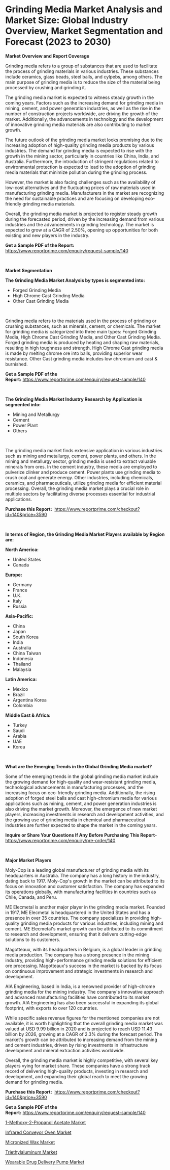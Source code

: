 <p><h1>Grinding Media Market Analysis and Market Size: Global Industry Overview, Market Segmentation and Forecast (2023 to 2030)</h1></p><p><strong>Market Overview and Report Coverage</strong></p>
<p><p>Grinding media refers to a group of substances that are used to facilitate the process of grinding materials in various industries. These substances include ceramics, glass beads, steel balls, and cylpebs, among others. The main purpose of grinding media is to reduce the size of the material being processed by crushing and grinding it.</p><p>The grinding media market is expected to witness steady growth in the coming years. Factors such as the increasing demand for grinding media in mining, cement, and power generation industries, as well as the rise in the number of construction projects worldwide, are driving the growth of the market. Additionally, the advancements in technology and the development of innovative grinding media materials are also contributing to market growth.</p><p>The future outlook of the grinding media market looks promising due to the increasing adoption of high-quality grinding media products by various industries. The demand for grinding media is expected to rise with the growth in the mining sector, particularly in countries like China, India, and Australia. Furthermore, the introduction of stringent regulations related to environmental protection is expected to lead to the adoption of grinding media materials that minimize pollution during the grinding process.</p><p>However, the market is also facing challenges such as the availability of low-cost alternatives and the fluctuating prices of raw materials used in manufacturing grinding media. Manufacturers in the market are recognizing the need for sustainable practices and are focusing on developing eco-friendly grinding media materials.</p><p>Overall, the grinding media market is projected to register steady growth during the forecasted period, driven by the increasing demand from various industries and the advancements in grinding technology. The market is expected to grow at a CAGR of 2.50%, opening up opportunities for both existing and new players in the industry.</p></p>
<p><strong>Get a Sample PDF of the Report:</strong> <a href="https://www.reportprime.com/enquiry/request-sample/140">https://www.reportprime.com/enquiry/request-sample/140</a></p>
<p>&nbsp;</p>
<p><strong>Market Segmentation</strong></p>
<p><strong>The Grinding Media Market Analysis by types is segmented into:</strong></p>
<p><ul><li>Forged Grinding Media</li><li>High Chrome Cast Grinding Media</li><li>Other Cast Grinding Media</li></ul></p>
<p>&nbsp;</p>
<p><p>Grinding media refers to the materials used in the process of grinding or crushing substances, such as minerals, cement, or chemicals. The market for grinding media is categorized into three main types: Forged Grinding Media, High Chrome Cast Grinding Media, and Other Cast Grinding Media. Forged grinding media is produced by heating and shaping raw materials, resulting in high toughness and strength. High Chrome Cast grinding media is made by melting chrome ore into balls, providing superior wear resistance. Other Cast grinding media includes low chromium and cast & burnished.</p></p>
<p><strong>Get a Sample PDF of the Report:</strong>&nbsp;<a href="https://www.reportprime.com/enquiry/request-sample/140">https://www.reportprime.com/enquiry/request-sample/140</a></p>
<p>&nbsp;</p>
<p><strong>The Grinding Media Market Industry Research by Application is segmented into:</strong></p>
<p><ul><li>Mining and Metallurgy</li><li>Cement</li><li>Power Plant</li><li>Others</li></ul></p>
<p>&nbsp;</p>
<p><p>The grinding media market finds extensive application in various industries such as mining and metallurgy, cement, power plants, and others. In the mining and metallurgy sector, grinding media is used to extract valuable minerals from ores. In the cement industry, these media are employed to pulverize clinker and produce cement. Power plants use grinding media to crush coal and generate energy. Other industries, including chemicals, ceramics, and pharmaceuticals, utilize grinding media for efficient material processing. Overall, the grinding media market plays a crucial role in multiple sectors by facilitating diverse processes essential for industrial applications.</p></p>
<p><strong>Purchase this Report:</strong>&nbsp; <a href="https://www.reportprime.com/checkout?id=140&price=3590">https://www.reportprime.com/checkout?id=140&price=3590</a></p>
<p>&nbsp;</p>
<p><strong>In terms of Region, the Grinding Media Market Players available by Region are:</strong></p>
<p>
    <p> <strong> North America: </strong>
        <ul>
            <li>United States</li>
            <li>Canada</li>
        </ul>
        </p> 
    <p> <strong> Europe: </strong>
        <ul>
            <li>Germany</li>
            <li>France</li>
            <li>U.K.</li>
            <li>Italy</li>
            <li>Russia</li>
        </ul>
        </p> 
    <p> <strong> Asia-Pacific: </strong>
        <ul>
            <li>China</li>
            <li>Japan</li>
            <li>South Korea</li>
            <li>India</li>
            <li>Australia</li>
            <li>China Taiwan</li>
            <li>Indonesia</li>
            <li>Thailand</li>
            <li>Malaysia</li>
        </ul>
        </p> 
    <p> <strong> Latin America: </strong>
        <ul>
            <li>Mexico</li>
            <li>Brazil</li>
            <li>Argentina Korea</li>
            <li>Colombia</li>
        </ul>
        </p> 
    <p> <strong> Middle East & Africa: </strong>
        <ul>
            <li>Turkey</li>
            <li>Saudi</li>
            <li>Arabia</li>
            <li>UAE</li>
            <li>Korea</li>
        </ul>
    </p>
    </p>
<p>&nbsp;</p>
<p><strong>What are the Emerging Trends in the Global Grinding Media market?</strong></p>
<p><p>Some of the emerging trends in the global grinding media market include the growing demand for high-quality and wear-resistant grinding media, technological advancements in manufacturing processes, and the increasing focus on eco-friendly grinding media. Additionally, the rising adoption of forged steel balls and cast high-chromium media for various applications such as mining, cement, and power generation industries is also driving the market growth. Moreover, the emergence of new market players, increasing investments in research and development activities, and the growing use of grinding media in chemical and pharmaceutical industries are further expected to shape the market in the coming years.</p></p>
<p><strong>Inquire or Share Your Questions If Any Before Purchasing This Report</strong>- <a href="https://www.reportprime.com/enquiry/pre-order/140">https://www.reportprime.com/enquiry/pre-order/140</a></p>
<p>&nbsp;</p>
<p><strong>Major Market Players</strong></p>
<p><p>Moly-Cop is a leading global manufacturer of grinding media with its headquarters in Australia. The company has a long history in the industry, dating back to 1917. Moly-Cop's growth in the market can be attributed to its focus on innovation and customer satisfaction. The company has expanded its operations globally, with manufacturing facilities in countries such as Chile, Canada, and Peru.</p><p>ME Elecmetal is another major player in the grinding media market. Founded in 1917, ME Elecmetal is headquartered in the United States and has a presence in over 35 countries. The company specializes in providing high-quality grinding media products for various industries, including mining and cement. ME Elecmetal's market growth can be attributed to its commitment to research and development, ensuring that it delivers cutting-edge solutions to its customers.</p><p>Magotteaux, with its headquarters in Belgium, is a global leader in grinding media production. The company has a strong presence in the mining industry, providing high-performance grinding media solutions for efficient ore processing. Magotteaux's success in the market is backed by its focus on continuous improvement and strategic investments in research and development.</p><p>AIA Engineering, based in India, is a renowned provider of high-chrome grinding media for the mining industry. The company's innovative approach and advanced manufacturing facilities have contributed to its market growth. AIA Engineering has also been successful in expanding its global footprint, with exports to over 120 countries.</p><p>While specific sales revenue figures for the mentioned companies are not available, it is worth highlighting that the overall grinding media market was valued at USD 9.99 billion in 2020 and is projected to reach USD 11.43 billion by 2026, growing at a CAGR of 2.3% during the forecast period. The market's growth can be attributed to increasing demand from the mining and cement industries, driven by rising investments in infrastructure development and mineral extraction activities worldwide.</p><p>Overall, the grinding media market is highly competitive, with several key players vying for market share. These companies have a strong track record of delivering high-quality products, investing in research and development, and expanding their global reach to meet the growing demand for grinding media.</p></p>
<p><strong>Purchase this Report:</strong>&nbsp;&nbsp;<a href="https://www.reportprime.com/checkout?id=140&price=3590">https://www.reportprime.com/checkout?id=140&price=3590</a></p>
<p></p>
<p><strong>Get a Sample PDF of the Report:</strong>&nbsp;<a href="https://www.reportprime.com/enquiry/request-sample/140">https://www.reportprime.com/enquiry/request-sample/140</a></p>
<p><p><a href="https://www.linkedin.com/pulse/decoding-1-methoxy-2-propanol-acetate-market-deep-dive-kmiie/">1-Methoxy-2-Propanol Acetate Market</a></p><p><a href="https://medium.com/@janbogisich/infrared-conveyor-oven-market-analysis-its-cagr-market-segmentation-and-global-industry-overview-2cc36ecf0084">Infrared Conveyor Oven Market</a></p><p><a href="https://github.com/zebdakicsin/Market-Research-Report-List-1/blob/main/micronized-wax-market.md">Micronized Wax Market</a></p><p><a href="https://github.com/kholmovskayalyudmila/Market-Research-Report-List-1/blob/main/triethylaluminum-market.md">Triethylaluminum Market</a></p><p><a href="https://www.linkedin.com/pulse/decoding-wearable-drug-delivery-pump-market-deep-dive-nlaje/">Wearable Drug Delivery Pump Market</a></p></p>